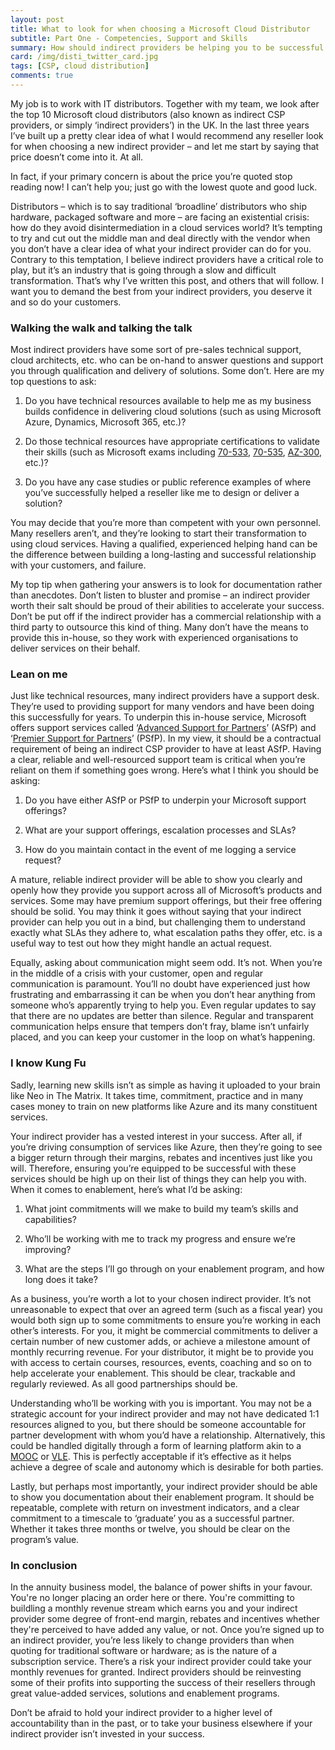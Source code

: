 ```yaml
---
layout: post
title: What to look for when choosing a Microsoft Cloud Distributor
subtitle: Part One - Competencies, Support and Skills
summary: How should indirect providers be helping you to be successful with cloud services?
card: /img/disti_twitter_card.jpg
tags: [CSP, cloud distribution]
comments: true
---
```


My job is to work with IT distributors. Together with my team, we look after the top 10 Microsoft cloud distributors (also known as indirect CSP providers, or simply ‘indirect providers’) in the UK. In the last three years I’ve built up a pretty clear idea of what I would recommend any reseller look for when choosing a new indirect provider – and let me start by saying that price doesn’t come into it. At all.

In fact, if your primary concern is about the price you’re quoted stop reading now! I can’t help you; just go with the lowest quote and good luck.

Distributors – which is to say traditional ‘broadline’ distributors who ship hardware, packaged software and more – are facing an existential crisis: how do they avoid disintermediation in a cloud services world? It’s tempting to try and cut out the middle man and deal directly with the vendor when you don’t have a clear idea of what your indirect provider can do for you. Contrary to this temptation, I believe indirect providers have a critical role to play, but it’s an industry that is going through a slow and difficult transformation. That’s why I’ve written this post, and others that will follow.
I want you to demand the best from your indirect providers, you deserve it and so do your customers.

### Walking the walk and talking the talk

Most indirect providers have some sort of pre-sales technical support, cloud architects, etc. who can be on-hand to answer questions and support you through qualification and delivery of solutions. Some don’t. Here are my top questions to ask:

1.	Do you have technical resources available to help me as my business builds confidence in delivering cloud solutions (such as using Microsoft Azure, Dynamics, Microsoft 365, etc.)?

2.	Do those technical resources have appropriate certifications to validate their skills (such as Microsoft exams including [70-533](https://www.microsoft.com/en-gb/learning/exam-70-533.aspx "70-533 Exam Details"), [70-535](https://www.microsoft.com/en-gb/learning/exam-70-535.aspx "70-535 Exam Details"), [AZ-300](https://www.microsoft.com/en-us/learning/exam-az-300.aspx "AZ-300 Exam Details"), etc.)?

3.	Do you have any case studies or public reference examples of where you’ve successfully helped a reseller like me to design or deliver a solution?

You may decide that you’re more than competent with your own personnel. Many resellers aren’t, and they’re looking to start their transformation to using cloud services. Having a qualified, experienced helping hand can be the difference between building a long-lasting and successful relationship with your customers, and failure.

My top tip when gathering your answers is to look for documentation rather than anecdotes. Don’t listen to bluster and promise – an indirect provider worth their salt should be proud of their abilities to accelerate your success.
Don’t be put off if the indirect provider has a commercial relationship with a third party to outsource this kind of thing. Many don’t have the means to provide this in-house, so they work with experienced organisations to deliver services on their behalf.

### Lean on me

Just like technical resources, many indirect providers have a support desk. They’re used to providing support for many vendors and have been doing this successfully for years. To underpin this in-house service, Microsoft offers support services called ‘[Advanced Support for Partners](https://partner.microsoft.com/en-us/support/advanced-cloud-support "ASfP Details")’ (ASfP) and ‘[Premier Support for Partners](https://partner.microsoft.com/en-gb/support/microsoft-services-premier-support "PsfP Details")’ (PSfP). In my view, it should be a contractual requirement of being an indirect CSP provider to have at least ASfP. Having a clear, reliable and well-resourced support team is critical when you’re reliant on them if something goes wrong. Here’s what I think you should be asking:

1.	Do you have either ASfP or PSfP to underpin your Microsoft support offerings?

2.	What are your support offerings, escalation processes and SLAs?

3.	How do you maintain contact in the event of me logging a service request?

A mature, reliable indirect provider will be able to show you clearly and openly how they provide you support across all of Microsoft’s products and services. Some may have premium support offerings, but their free offering should be solid. You may think it goes without saying that your indirect provider can help you out in a bind, but challenging them to understand exactly what SLAs they adhere to, what escalation paths they offer, etc. is a useful way to test out how they might handle an actual request.

Equally, asking about communication might seem odd. It’s not. When you’re in the middle of a crisis with your customer, open and regular communication is paramount. You’ll no doubt have experienced just how frustrating and embarrassing it can be when you don’t hear anything from someone who’s apparently trying to help you. Even regular updates to say that there are no updates are better than silence. Regular and transparent communication helps ensure that tempers don’t fray, blame isn’t unfairly placed, and you can keep your customer in the loop on what’s happening.

### I know Kung Fu

Sadly, learning new skills isn’t as simple as having it uploaded to your brain like Neo in The Matrix. It takes time, commitment, practice and in many cases money to train on new platforms like Azure and its many constituent services.

Your indirect provider has a vested interest in your success. After all, if you’re driving consumption of services like Azure, then they’re going to see a bigger return through their margins, rebates and incentives just like you will. Therefore, ensuring you’re equipped to be successful with these services should be high up on their list of things they can help you with. When it comes to enablement, here’s what I’d be asking:

1.	What joint commitments will we make to build my team’s skills and capabilities?

2.	Who’ll be working with me to track my progress and ensure we’re improving?

3.	What are the steps I’ll go through on your enablement program, and how long does it take?

As a business, you’re worth a lot to your chosen indirect provider. It’s not unreasonable to expect that over an agreed term (such as a fiscal year) you would both sign up to some commitments to ensure you’re working in each other’s interests. For you, it might be commercial commitments to deliver a certain number of new customer adds, or achieve a milestone amount of monthly recurring revenue. For your distributor, it might be to provide you with access to certain courses, resources, events, coaching and so on to help accelerate your enablement. This should be clear, trackable and regularly reviewed. As all good partnerships should be.

Understanding who’ll be working with you is important. You may not be a strategic account for your indirect provider and may not have dedicated 1:1 resources aligned to you, but there should be someone accountable for partner development with whom you’d have a relationship. Alternatively, this could be handled digitally through a form of learning platform akin to a [MOOC](https://en.wikipedia.org/wiki/Massive_open_online_course "Massie open online course") or [VLE](https://en.wikipedia.org/wiki/Virtual_learning_environment "Virtual Learning Environment"). This is perfectly acceptable if it’s effective as it helps achieve a degree of scale and autonomy which is desirable for both parties.

Lastly, but perhaps most importantly, your indirect provider should be able to show you documentation about their enablement program. It should be repeatable, complete with return on investment indicators, and a clear commitment to a timescale to ‘graduate’ you as a successful partner. Whether it takes three months or twelve, you should be clear on the program’s value.

### In conclusion

In the annuity business model, the balance of power shifts in your favour. You're no longer placing an order here or there. You're committing to buildling a monthly revenue stream which earns you and your indirect provider some degree of front-end margin, rebates and incentives whether they're perceived to have added any value, or not. Once you’re signed up to an indirect provider, you’re less likely to change providers than when quoting for traditional software or hardware; as is the nature of a subscription service. There’s a risk your indirect provider could take your monthly revenues for granted. Indirect providers should be reinvesting some of their profits into supporting the success of their resellers through great value-added services, solutions and enablement programs. 

Don’t be afraid to hold your indirect provider to a higher level of accountability than in the past, or to take your business elsewhere if your indirect provider isn’t invested in your success.
